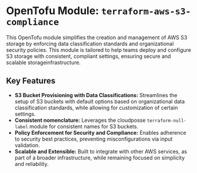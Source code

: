 # OpenTofu Module: `terraform-aws-s3-compliance`

This OpenTofu module simplifies the creation and management of AWS S3 storage by enforcing data classification standards and organizational security policies. This module is tailored to help teams deploy and configure S3 storage with consistent, compliant settings, ensuring secure and scalable storageinfrastructure.

## Key Features
- **S3 Bucket Provisioning with Data Classifications:** Streamlines the setup of S3 buckets with default options based on organizational data classification standards, while allowing for customization of certain settings.
- **Consistent nomenclature:** Leverages the cloudposse `terraform-null-label` module for consistent names for S3 buckets.
- **Policy Enforcement for Security and Compliance:** Enables adherence to security best practices, preventing misconfigurations via input validation.
- **Scalable and Extensible:** Built to integrate with other AWS services, as part of a broader infrastructure, while remaining focused on simplicity and reliability.

<!-- BEGIN_TF_DOCS -->
<!-- END_TF_DOCS -->